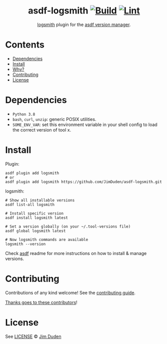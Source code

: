 <div align="center">

# asdf-logsmith [![Build](https://github.com/JimDuden/asdf-logsmith/actions/workflows/build.yml/badge.svg)](https://github.com/JimDuden/asdf-logsmith/actions/workflows/build.yml) [![Lint](https://github.com/JimDuden/asdf-logsmith/actions/workflows/lint.yml/badge.svg)](https://github.com/JimDuden/asdf-logsmith/actions/workflows/lint.yml)


[logsmith](https://github.com/otto-de/logsmith) plugin for the [asdf version manager](https://asdf-vm.com).

</div>

# Contents

- [Dependencies](#dependencies)
- [Install](#install)
- [Why?](#why)
- [Contributing](#contributing)
- [License](#license)

# Dependencies

- `Python 3.8`
- `bash`, `curl`, `unzip`: generic POSIX utilities.
- `SOME_ENV_VAR`: set this environment variable in your shell config to load the correct version of tool x.

# Install

Plugin:

```shell
asdf plugin add logsmith
# or
asdf plugin add logsmith https://github.com/JimDuden/asdf-logsmith.git
```

logsmith:

```shell
# Show all installable versions
asdf list-all logsmith

# Install specific version
asdf install logsmith latest

# Set a version globally (on your ~/.tool-versions file)
asdf global logsmith latest

# Now logsmith commands are available
logsmith --version
```

Check [asdf](https://github.com/asdf-vm/asdf) readme for more instructions on how to
install & manage versions.

# Contributing

Contributions of any kind welcome! See the [contributing guide](contributing.md).

[Thanks goes to these contributors](https://github.com/JimDuden/asdf-logsmith/graphs/contributors)!

# License

See [LICENSE](LICENSE) © [Jim Duden](https://github.com/JimDuden/)
